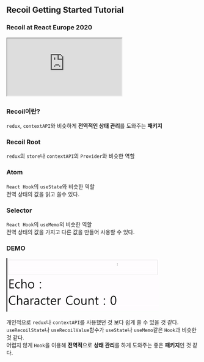 ## Recoil Getting Started Tutorial

### Recoil at React Europe 2020

<iframe src="https://www.youtube.com/watch?v=fb3cOMFkEzs&feature=emb_title" title="Recoil at React Europe 2020"></iframe>

### Recoil이란?

`redux`, `contextAPI`와 비슷하게 **전역적인 상태 관리**를 도와주는 **패키지**

### Recoil Root

`redux`의 `store`나 `contextAPI`의 `Provider`와 비슷한 역할

### Atom

`React Hook`의 `useState`와 비슷한 역할<br/>
전역 상태의 값을 읽고 쓸수 있다.<br/>

### Selector

`React Hook`의 `useMemo`외 비슷한 역할<br/>
전역 상태의 값을 가지고 다른 값을 만들어 사용할 수 있다.<br/>

### DEMO

<img src="/demo.gif" width="400" height="auto"/><br/>

개인적으로 `redux`나 `contextAPI`를 사용했던 것 보다 쉽게 쓸 수 있을 것 같다.<br/>
`useRecoilState`나 `useRecoilValue`함수가 `useState`나 `useMemo`같은 `Hook`과 비슷한 것 같다.<br/>
어렵지 않게 `Hook`을 이용해 **전역적**으로 **상태 관리**를 하게 도와주는 좋은 **패키지**인 것 같다.<br/>
